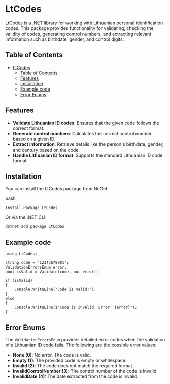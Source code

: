 # LtCodes

LtCodes is a .NET library for working with Lithuanian personal identification codes. This package provides functionality for validating, checking the validity of codes, generating control numbers, and extracting relevant information such as birthdate, gender, and control digits.

## Table of Contents

- [LtCodes](#ltcodes)
  - [Table of Contents](#table-of-contents)
  - [Features](#features)
  - [Installation](#installation)
  - [Example code](#example-code)
  - [Error Enums](#error-enums)

## Features

- **Validate Lithuanian ID codes**: Ensures that the given code follows the correct format.
- **Generate control numbers**: Calculates the correct control number based on a given ID.
- **Extract information**: Retrieve details like the person's birthdate, gender, and century based on the code.
- **Handle Lithuanian ID format**: Supports the standard Lithuanian ID code format.

## Installation

You can install the LtCodes package from NuGet:

bash
```
Install-Package LtCodes
```

Or via the .NET CLI:

```
dotnet add package LtCodes
```

## Example code
```
using LtCodes;

string code = "12345678901";
ValidationErrorsEnum error;
bool isValid = Validate(code, out error);

if (isValid)
{
    Console.WriteLine("Code is valid!");
}
else
{
    Console.WriteLine($"Code is invalid. Error: {error}");
}
```

## Error Enums
The `ValidationErrorsEnum` provides detailed error codes when the validation of a Lithuanian ID code fails. The following are the possible error values:
- **None (0)**: No error. The code is valid.
- **Empty (1)**: The provided code is empty or whitespace.
- **Invalid (2)**: The code does not match the required format.
- **InvalidControlNumber (3)**: The control number of the code is invalid.
- **InvalidDate (4):** The date extracted from the code is invalid.